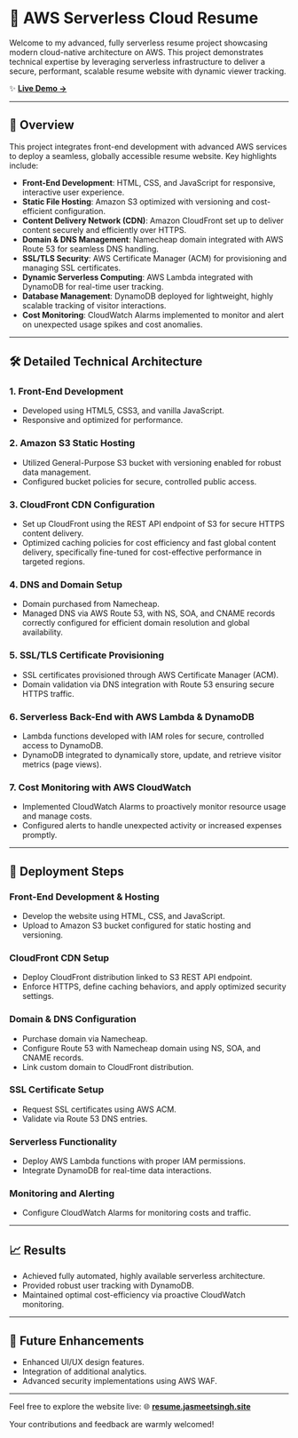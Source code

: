 # 🚀 AWS Serverless Cloud Resume

Welcome to my advanced, fully serverless resume project showcasing modern cloud-native architecture on AWS. This project demonstrates technical expertise by leveraging serverless infrastructure to deliver a secure, performant, scalable resume website with dynamic viewer tracking.

✨ **[Live Demo →](https://resume.jasmeetsingh.site/)**

---

## 📌 Overview

This project integrates front-end development with advanced AWS services to deploy a seamless, globally accessible resume website. Key highlights include:

- **Front-End Development**: HTML, CSS, and JavaScript for responsive, interactive user experience.
- **Static File Hosting**: Amazon S3 optimized with versioning and cost-efficient configuration.
- **Content Delivery Network (CDN)**: Amazon CloudFront set up to deliver content securely and efficiently over HTTPS.
- **Domain & DNS Management**: Namecheap domain integrated with AWS Route 53 for seamless DNS handling.
- **SSL/TLS Security**: AWS Certificate Manager (ACM) for provisioning and managing SSL certificates.
- **Dynamic Serverless Computing**: AWS Lambda integrated with DynamoDB for real-time user tracking.
- **Database Management**: DynamoDB deployed for lightweight, highly scalable tracking of visitor interactions.
- **Cost Monitoring**: CloudWatch Alarms implemented to monitor and alert on unexpected usage spikes and cost anomalies.

---

## 🛠️ Detailed Technical Architecture

### 1. Front-End Development
- Developed using HTML5, CSS3, and vanilla JavaScript.
- Responsive and optimized for performance.

### 2. Amazon S3 Static Hosting
- Utilized General-Purpose S3 bucket with versioning enabled for robust data management.
- Configured bucket policies for secure, controlled public access.

### 3. CloudFront CDN Configuration
- Set up CloudFront using the REST API endpoint of S3 for secure HTTPS content delivery.
- Optimized caching policies for cost efficiency and fast global content delivery, specifically fine-tuned for cost-effective performance in targeted regions.

### 4. DNS and Domain Setup
- Domain purchased from Namecheap.
- Managed DNS via AWS Route 53, with NS, SOA, and CNAME records correctly configured for efficient domain resolution and global availability.

### 5. SSL/TLS Certificate Provisioning
- SSL certificates provisioned through AWS Certificate Manager (ACM).
- Domain validation via DNS integration with Route 53 ensuring secure HTTPS traffic.

### 6. Serverless Back-End with AWS Lambda & DynamoDB
- Lambda functions developed with IAM roles for secure, controlled access to DynamoDB.
- DynamoDB integrated to dynamically store, update, and retrieve visitor metrics (page views).

### 7. Cost Monitoring with AWS CloudWatch
- Implemented CloudWatch Alarms to proactively monitor resource usage and manage costs.
- Configured alerts to handle unexpected activity or increased expenses promptly.

---

## 🚩 Deployment Steps

### Front-End Development & Hosting
- Develop the website using HTML, CSS, and JavaScript.
- Upload to Amazon S3 bucket configured for static hosting and versioning.

### CloudFront CDN Setup
- Deploy CloudFront distribution linked to S3 REST API endpoint.
- Enforce HTTPS, define caching behaviors, and apply optimized security settings.

### Domain & DNS Configuration
- Purchase domain via Namecheap.
- Configure Route 53 with Namecheap domain using NS, SOA, and CNAME records.
- Link custom domain to CloudFront distribution.

### SSL Certificate Setup
- Request SSL certificates using AWS ACM.
- Validate via Route 53 DNS entries.

### Serverless Functionality
- Deploy AWS Lambda functions with proper IAM permissions.
- Integrate DynamoDB for real-time data interactions.

### Monitoring and Alerting
- Configure CloudWatch Alarms for monitoring costs and traffic.

---

## 📈 Results

- Achieved fully automated, highly available serverless architecture.
- Provided robust user tracking with DynamoDB.
- Maintained optimal cost-efficiency via proactive CloudWatch monitoring.

---

## 🔧 Future Enhancements

- Enhanced UI/UX design features.
- Integration of additional analytics.
- Advanced security implementations using AWS WAF.

---

Feel free to explore the website live: 🌐 **[resume.jasmeetsingh.site](https://resume.jasmeetsingh.site/)**

Your contributions and feedback are warmly welcomed!

